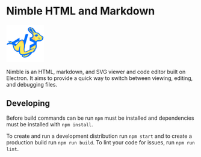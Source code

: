 # Nimble HTML and Markdown

<img src="/src/icon/icon.png" style="width: 100px;">

Nimble is an HTML, markdown, and SVG viewer and code editor built on Electron. It aims to provide a quick way to switch between viewing, editing, and debugging files.

## Developing

Before build commands can be run `npm` must be installed and dependencies must be installed with `npm install`. 

To create and run a development distribution run `npm start` and to create a production build run `npm run build`. To lint your code for issues, run `npm run lint`.
